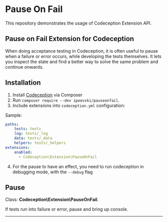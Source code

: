 Pause On Fail
========

This repository demonstrates the usage of Codeception Extension API.

## Pause on Fail Extension for Codeception

When doing acceptance testing in Codeception, it is often useful to pause when a failure or error occurs, while developing the tests themselves. It lets you inspect the state and find a better way to solve the same problem and continue onwards.

## Installation

1. Install [Codeception](http://codeception.com) via Composer
2. Run `composer require --dev ipeevski/pauseonfail`.
3. Include extensions into `codeception.yml` configuration:

Sample:

``` yaml
paths:
    tests: tests
    log: tests/_log
    data: tests/_data
    helpers: tests/_helpers
extensions:
    enabled:
      - Codeception\Extension\PauseOnFail

```
4. For the pause to have an effect, you need to run codeception in debugging mode, with the `--debug` flag

## Pause

Class: **Codeception\Extension\PauseOnFail**.

If tests run into failure or error, pause and bring up console.

-----
